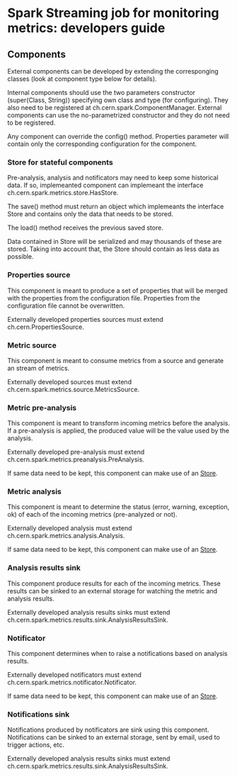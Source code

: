 # Spark Streaming job for monitoring metrics: developers guide

## Components

External components can be developed by extending the corresponging classes (look at component type below for details).

Internal components should use the two parameters constructor (super(Class, String)) specifying own class and type (for configuring). 
They also need to be registered at ch.cern.spark.ComponentManager. 
External components can use the no-parametrized constructor and they do not need to be registered.

Any component can override the config() method. Properties parameter will contain only the corresponding configuration for the component.

### Store for stateful components

Pre-analysis, analysis and notificators may need to keep some historical data. If so, implemeanted component can implemeant the interface ch.cern.spark.metrics.store.HasStore.

The save() method must return an object which implemeants the interface Store and contains only the data that needs to be stored.

The load() method receives the previous saved store.

Data contained in Store will be serialized and may thousands of these are stored. Taking into account that, the Store should contain as less data as possible.

### Properties source 

This component is meant to produce a set of properties that will be merged with the properties from the configuration file.
Properties from the configuration file cannot be overwritten.

Externally developed properties sources must extend ch.cern.PropertiesSource.

### Metric source

This component is meant to consume metrics from a source and generate an stream of metrics. 

Externally developed sources must extend ch.cern.spark.metrics.source.MetricsSource.

### Metric pre-analysis

This component is meant to transform incoming metrics before the analysis. If a pre-analysis is applied, the produced value will be the value used by the analysis.

Externally developed pre-analysis must extend ch.cern.spark.metrics.preanalysis.PreAnalysis.

If same data need to be kept, this component can make use of an [Store](#store-for-stateful-components). 

### Metric analysis

This component is meant to determine the status (error, warning, exception, ok) of each of the incoming metrics (pre-analyzed or not).  

Externally developed analysis must extend ch.cern.spark.metrics.analysis.Analysis.

If same data need to be kept, this component can make use of an [Store](#store-for-stateful-components).

### Analysis results sink

This component produce results for each of the incoming metrics. These results can be sinked to an external storage for watching the metric and analysis results.

Externally developed analysis results sinks must extend ch.cern.spark.metrics.results.sink.AnalysisResultsSink.

### Notificator

This component determines when to raise a notifications based on analysis results.

Externally developed notificators must extend ch.cern.spark.metrics.notificator.Notificator.

If same data need to be kept, this component can make use of an [Store](#store-for-stateful-components).

### Notifications sink

Notifications produced by notificators are sink using this component. Notifications can be sinked to an external storage, sent by email, used to trigger actions, etc. 

Externally developed analysis results sinks must extend ch.cern.spark.metrics.results.sink.AnalysisResultsSink.